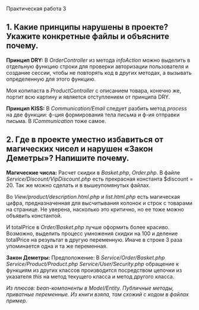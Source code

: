 Практическая работа 3

## 1. Какие принципы нарушены в проекте? Укажите конкретные файлы и объясните почему.

**Принцип DRY:**
В *OrderController* из метода *infoAction* можно выделить в отдельную функцию строки для проверки авторизации пользователя и создание сессии, чтобы не повторять код в других методах, а вызывать определенную для этого функцию.

Моя копипаста в *ProductController* с описанием товара, конечно же, портит всю картину и является отступлением от принципа DRY.

**Принцип KISS:**
В *Communication/Email* следует разбить метод *process* на две функции: ф-ция формирования тела письма и ф-ия отправки письма. В *ICommunication* тоже самое.

## 2. Где в проекте уместно избавиться от магических чисел и нарушен «Закон Деметры»? Напишите почему.

**Магические числа:**
Расчет скидки в *Basket.php*, *Order.php*. В файле *Service/Discount/VipDiscount.php* есть прекрасная константа $discount = 20. Так же можно сделать и в вышеупомянутых файлах.

Во *View/product/description.html.php* и *list.html.php* есть магическая цифра, предназначенная для высчитывания колонок и строк с товарами на странице. Не уверена, насколько это критично, но ее тоже можно объявить константой.

И totalPrice в *Order/Basket.php* лучше оформить более красиво. Возможно, выделить процесс умножения скидки на 100 и деление totalPrice на результат в другую переменную. Иначе в строке 3 раза упоминается одна и та же переменная.

**Закон Деметры:**
Предположение: 
В *Service/Order/Basket.php* *Service/Product/Product.php* *Service/User/Security.php* обращение к функциям из других классов производится посредством цепочки из указателя *this* на метод текущего класса и метод другого класса.

*Из плюсов: bean-компоненты в Model/Entity. Публичные методы, приватные переменные. Из книги взяла, там схожий с кодом в файлах пример.*
